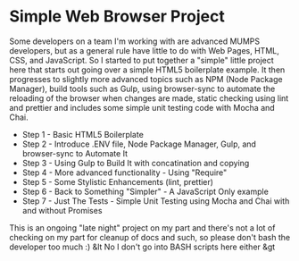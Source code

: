 # Simple Web Browser Project

Some developers on a team I'm working with are advanced MUMPS developers, but as a general rule have little to do with Web Pages, HTML, CSS, and JavaScript. So I started to put together a "simple" little project here that starts out going over a simple HTML5 boilerplate example. It then progresses to slightly more advanced topics such as NPM (Node Package Manager), build tools such as Gulp, using browser-sync to automate the reloading of the browser when changes are made, static checking using lint and prettier and includes some simple unit testing code with Mocha and Chai.

- Step 1 - Basic HTML5 Boilerplate
- Step 2 - Introduce .ENV file, Node Package Manager, Gulp, and browser-sync to Automate It
- Step 3 - Using Gulp to Build It with concatination and copying
- Step 4 - More advanced functionality - Using "Require"
- Step 5 - Some Stylistic Enhancements (lint, prettier)
- Step 6 - Back to Something "Simpler" - A JavaScript Only example
- Step 7 - Just The Tests - Simple Unit Testing using Mocha and Chai with and without Promises

This is an ongoing "late night" project on my part and there's not a lot of checking on my part for cleanup of docs and such, so please don't bash the developer too much :) &lt No I don't go into BASH scripts here either &gt